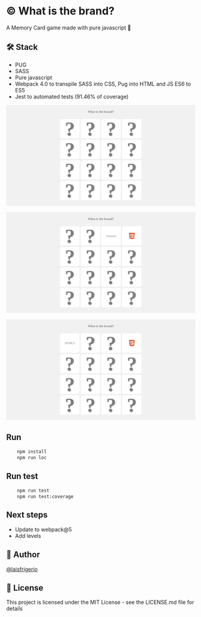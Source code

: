 # :copyright: What is the brand?

A Memory Card game made with pure javascript 💜

## 🛠️ Stack

- PUG
- SASS
- Pure javascript
- Webpack 4.0 to transpile SASS into CSS, Pug into HTML and JS ES6 to ES5
- Jest to automated tests (91.46% of coverage)

<p align="center">
  <a><img src="./screenshots/first.png" alt="Initial Memory card game"></a>
</p>

<p align="center">
  <a><img src="./screenshots/second.png" alt="Memory card game - a flipped card"></a>
</p>

<p align="center">
  <a><img src="./screenshots/third.png" alt="Memory card game - correct cards"></a>
</p>

## Run

```
    npm install
    npm run loc
```

## Run test

```
    npm run test
    npm run test:coverage
```

## Next steps

- Update to webpack@5
- Add levels

## :woman: Author

[@laisfrigerio](https://github.com/laisfrigerio/)

## 📄 License

This project is licensed under the MIT License - see the LICENSE.md file for details